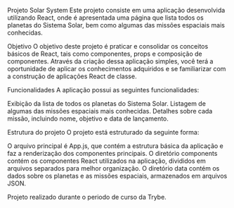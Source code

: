 Projeto Solar System
Este projeto consiste em uma aplicação desenvolvida utilizando React, onde é apresentada uma página que lista todos os planetas do Sistema Solar, bem como algumas das missões espaciais mais conhecidas.

Objetivo
O objetivo deste projeto é praticar e consolidar os conceitos básicos de React, tais como componentes, props e composição de componentes. Através da criação dessa aplicação simples, você terá a oportunidade de aplicar os conhecimentos adquiridos e se familiarizar com a construção de aplicações React de classe.

Funcionalidades
A aplicação possui as seguintes funcionalidades:

Exibição da lista de todos os planetas do Sistema Solar.
Listagem de algumas das missões espaciais mais conhecidas.
Detalhes sobre cada missão, incluindo nome, objetivo e data de lançamento.

Estrutura do projeto
O projeto está estruturado da seguinte forma:

O arquivo principal é App.js, que contém a estrutura básica da aplicação e faz a renderização dos componentes principais.
O diretório components contém os componentes React utilizados na aplicação, divididos em arquivos separados para melhor organização.
O diretório data contém os dados sobre os planetas e as missões espaciais, armazenados em arquivos JSON.

Projeto realizado durante o periodo de curso da Trybe.

